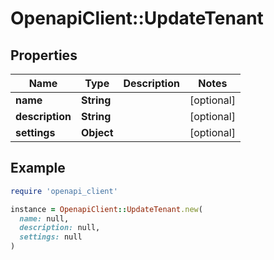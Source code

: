 # OpenapiClient::UpdateTenant

## Properties

| Name | Type | Description | Notes |
| ---- | ---- | ----------- | ----- |
| **name** | **String** |  | [optional] |
| **description** | **String** |  | [optional] |
| **settings** | **Object** |  | [optional] |

## Example

```ruby
require 'openapi_client'

instance = OpenapiClient::UpdateTenant.new(
  name: null,
  description: null,
  settings: null
)
```

